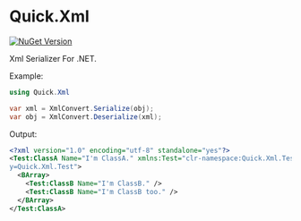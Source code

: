 # Quick.Xml 
[![NuGet Version](http://img.shields.io/nuget/v/Quick.Xml.svg?style=flat)](https://www.nuget.org/packages/Quick.Xml/)

Xml Serializer For .NET.

Example:
```csharp
using Quick.Xml

var xml = XmlConvert.Serialize(obj);
var obj = XmlConvert.Deserialize(xml);
```

Output:
```xml
<?xml version="1.0" encoding="utf-8" standalone="yes"?>
<Test:ClassA Name="I'm ClassA." xmlns:Test="clr-namespace:Quick.Xml.Test;assembl
y=Quick.Xml.Test">
  <BArray>
    <Test:ClassB Name="I'm ClassB." />
    <Test:ClassB Name="I'm ClassB too." />
  </BArray>
</Test:ClassA>
```
